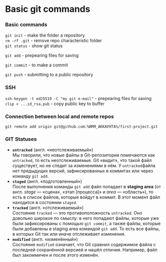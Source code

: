 # Basic git commands  
### Basic commands  
`git init` - make the folder a repository  
`rm -rf .git` - remove repo characteristic folder  
`git status` - show git status


`git add` - prepearing files for saving


`git commit` - to make a commit


`git push` - submitting to a public repository  


### SSH  
`ssh-keygen -t ed25519 -C "my git e-mail"` - prepearing files for saving  
`clip < ...id_rsa.pub` - copy public key to buffer  


### Connection between local and remote repos  
```
git remote add origin git@github.com:%ИМЯ_АККАУНТА%/first-project.git
```

### GIT Statuses
- **`untracked`** (англ. «неотслеживаемый»)  
Мы говорили, что новые файлы в Git-репозитории помечаются как `untracked`, то есть неотслеживаемые. Git «видит», что такой файл существует, но не следит за изменениями в нём. У `untracked`файла нет предыдущих версий, зафиксированных в коммитах или через команду `git add`.
- **`staged`** (англ. «подготовленный»)  
После выполнения команды `git add` файл попадает в **staging area** (от англ. *stage* — «сцена», «этап [процесса]» и *area* — «область»), то есть в список файлов, которые войдут в коммит. В этот момент файл находится в состоянии `staged`.
- **`tracked`** (англ. «отслеживаемый»)  
Состояние `tracked` — это противоположность `untracked`. Оно довольно широкое по смыслу: в него попадают файлы, которые уже были зафиксированы с помощью `git commit`, а также файлы, которые были добавлены в staging area командой `git add`. То есть все файлы, в которых Git так или иначе отслеживает изменения.
- **`modified`** (англ. «изменённый»)  
Состояние `modified` означает, что Git сравнил содержимое файла с последней сохранённой версией и нашёл отличия. Например, файл был закоммичен и после этого изменён.  



